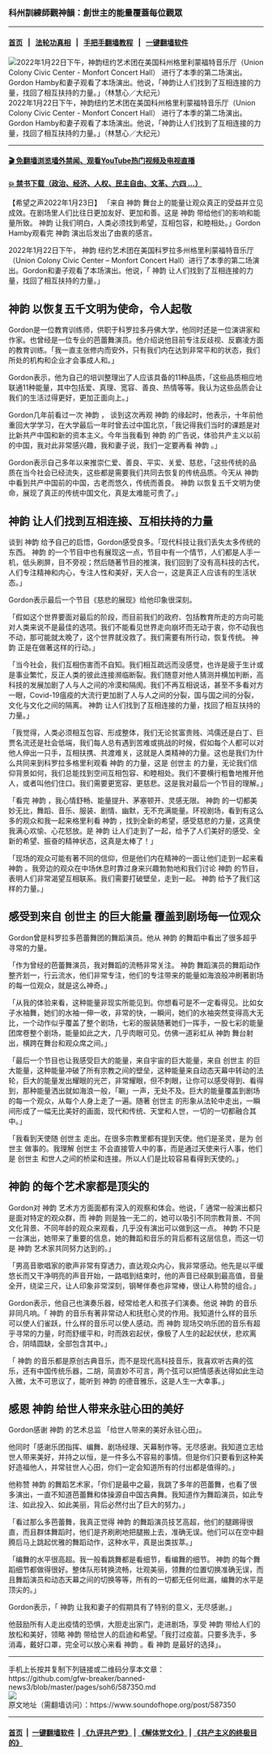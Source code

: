 ### 科州訓練師觀神韻：創世主的能量覆蓋每位觀眾
------------------------

#### [首页](https://github.com/gfw-breaker/banned-news3/blob/master/README.md) &nbsp;&nbsp;|&nbsp;&nbsp; [法轮功真相](https://github.com/begood0513/basic/blob/master/README.md)  &nbsp;&nbsp;|&nbsp;&nbsp; [手把手翻墙教程](https://github.com/gfw-breaker/guides/wiki)  &nbsp;&nbsp;|&nbsp;&nbsp; [一键翻墙软件](https://github.com/gfw-breaker/nogfw/blob/master/README.md)  



<div><img alt="2022年1月22日下午，神韵纽约艺术团在美国科州格里利蒙福特音乐厅（Union Colony Civic Center - Monfort Concert Hall） 进行了本季的第二场演出。Gordon Hamby和妻子观看了本场演出。他说，「神韵让人们找到了互相连接的力量，找回了相互扶持的力量。」（林慧心／大纪元）" src="https://img.soundofhope.org/2022-01/1642992927070.jpg"/>
<br/><figcaption class="caption">
 2022年1月22日下午，神韵纽约艺术团在美国科州格里利蒙福特音乐厅（Union Colony Civic Center - Monfort Concert Hall） 进行了本季的第二场演出。Gordon Hamby和妻子观看了本场演出。他说，「神韵让人们找到了互相连接的力量，找回了相互扶持的力量。」（林慧心／大纪元）
</figcaption></div><hr/>

#### [ 🎬  免翻墙浏览墙外禁闻、观看YouTube热门视频及电视直播](https://github.com/gfw-breaker/HelloWorld)

#### [ 💥  禁书下载（政治、经济、人权、民主自由、文革、六四 ...）](https://github.com/gfw-breaker/books/blob/master/README.md)

<div><div class="Content__Wrapper sc-1bvya0-0 grZQxZ">
 <p class="meta-top">
  <span class="meta">
   【希望之声2022年1月23日】
  </span>
  「来自
  <ok href="/term/16755">
   神韵
  </ok>
  舞台上的能量让观众真正的受益并立见成效。在剧场里人们比往日更加友好、更加和善。这是
  <ok href="/term/16755">
   神韵
  </ok>
  带给他们的影响和能量所致。
  <ok href="/term/16755">
   神韵
  </ok>
  让我们明白，人类必须找到希望，互相包容，和睦相处。」Gordon Hamby观看完
  <ok href="/term/16755">
   神韵
  </ok>
  演出后发出了由衷的感言。
 </p>
 <p>
  2022年1月22日下午，
  <ok href="/term/16755">
   神韵
  </ok>
  纽约艺术团在美国科罗拉多州格里利蒙福特音乐厅（Union Colony Civic Center – Monfort Concert Hall）进行了本季的第二场演出。Gordon和妻子观看了本场演出。他说，「
  <ok href="/term/16755">
   神韵
  </ok>
  让人们找到了互相连接的力量，找回了相互扶持的力量。」
 </p>
 <h2>
  <ok href="/term/16755">
   神韵
  </ok>
  以恢复五千文明为使命，令人起敬
 </h2>
 <p>
  Gordon是一位教育训练师，供职于科罗拉多丹佛大学，他同时还是一位演讲家和作家。也曾经是一位专业的芭蕾舞演员。他介绍说他目前专注反歧视、反霸凌方面的教育训练。「我一直主张修内而安外，只有我们内在达到非常平和的状态，我们所处的机构和企业才会事成人和。」
 </p>
 <p>
  Gordon表示，他为自己的培训整理出了人应该具备的11种品质，「这些品质相应地联通11种能量，其中包括爱、真理、宽容、善良、热情等等。我认为这些品质会让我们的生活过得更好，更加正面向上。」
 </p>
 <p>
  Gordon几年前看过一次
  <ok href="/term/16755">
   神韵
  </ok>
  ， 谈到这次再观
  <ok href="/term/16755">
   神韵
  </ok>
  的缘起时，他表示，十年前他重回大学学习，在大学最后一年时曾去过中国北京，「我记得我们当时的课题是对比新共产中国和新的资本主义。今年当我看到
  <ok href="/term/16755">
   神韵
  </ok>
  的广告说，体验共产主义以前的中国，我对此非常感兴趣，我和妻子说，我们一定要再看
  <ok href="/term/16755">
   神韵
  </ok>
  。」
 </p>
 <p>
  Gordon表示自己多年以来推崇仁爱、善良、平实、关爱、慈悲，「这些传统的品质在当今社会已经流失，这些都是需要我们共同去恢复的传统品质。今天从
  <ok href="/term/16755">
   神韵
  </ok>
  中看到共产中国前的中国，古老而悠久，传统而善良。
  <ok href="/term/16755">
   神韵
  </ok>
  以恢复五千文明为使命，展现了真正的传统中国文化，真是太难能可贵了。」
 </p>
 <h2>
  <ok href="/term/16755">
   神韵
  </ok>
  让人们找到互相连接、互相扶持的力量
 </h2>
 <p>
  谈到
  <ok href="/term/16755">
   神韵
  </ok>
  给予自己的启悟，Gordon感受良多。「现代科技让我们丢失太多传统的东西。
  <ok href="/term/16755">
   神韵
  </ok>
  的一个节目中也有展现这一点，节目中有一个情节，人们都是人手一机，低头刷屏，目不旁视；然后随著节目的推演，我们回到了没有高科技的古代，人们专注精神和内心，专注人性和美好，天人合一，这是真正人应该有的生活状态。」
 </p>
 <p>
  Gordon表示最后一个节目《慈悲的展现》给他印象很深刻。
 </p>
 <p>
  「假如这个世界要面对最后的阶段，而目前我们的政府、包括教育所走的方向可能对人类来说不是最佳的选项。我们不能看见世界走向崩坏而无动于衷，你不动我也不动，那可能就太晚了，这个世界就没救了。我们需要有所行动，恢复传统。
  <ok href="/term/16755">
   神韵
  </ok>
  正是在做著这样的行动。」
 </p>
 <p>
  「当今社会，我们互相伤害而不自知。我们相互疏远而没感觉，也许是疲于生计或是事业繁忙，反正人类的彼此连接濒临断裂。我们随意对他人猜测并横加判断，高科技的发展加剧了人与人之间的冷漠和隔阂。我们不再互相说话，甚至不多看对方一眼，Covid-19瘟疫的大流行更加剧了人与人之间的分裂，国与国之间的分裂，文化与文化之间的隔离。
  <ok href="/term/16755">
   神韵
  </ok>
  让人们找到了互相连接的力量，找回了相互扶持的力量。」
 </p>
 <p>
  「我觉得，人类必须相互包容、形成整体，我们无论贫富贵贱、鸿儒还是白丁、巨贾名流还是社会低端，我们每人总有遇到苦难或挑战的时候，假如每个人都可以对他人伸出一只手，互相扶携、共渡难关，这就是人类精神的力量。这也是我们为什么共同来到科罗拉多格里利观看
  <ok href="/term/16755">
   神韵
  </ok>
  的力量，这是
  <ok href="/term/2673">
   创世主
  </ok>
  的力量，无论我们信仰背景如何，我们总能找到空间互相包容、和睦相处。我们不要横行粗鲁地推开他人，或者叫他们住口。我们需要更宽容、更慈悲。这是我对最后一个节目的理解。」
 </p>
 <p>
  「看完
  <ok href="/term/16755">
   神韵
  </ok>
  ，我心情舒畅、能量提升、茅塞顿开、灵感无限。
  <ok href="/term/16755">
   神韵
  </ok>
  的一切都美妙无比，舞蹈、音乐、服装、剧情、幽默，无不充满能量。环视剧场，看到有这么多的观众和我一起来格里利看
  <ok href="/term/16755">
   神韵
  </ok>
  ，找到全新的希望，感受慈悲的力量，这真使我满心欢愉、心花怒放。是
  <ok href="/term/16755">
   神韵
  </ok>
  让人们走到了一起，给予了人们美好的感受、全新的希望、振奋的精神状态，这真是太棒了！」
 </p>
 <p>
  「现场的观众可能有著不同的信仰，但是他们内在精神的一面让他们走到一起来看
  <ok href="/term/16755">
   神韵
  </ok>
  。我旁边的观众在中场休息时靠过身来兴趣勃勃地和我们讨论
  <ok href="/term/16755">
   神韵
  </ok>
  的节目，表明人们非常渴望互相联系。我们需要打破壁垒，走到一起。
  <ok href="/term/16755">
   神韵
  </ok>
  给予了我们这样的力量。」
 </p>
 <h2>
  感受到来自
  <ok href="/term/2673">
   创世主
  </ok>
  的巨大能量 覆盖到剧场每一位观众
 </h2>
 <p>
  Gordon曾是科罗拉多芭蕾舞团的舞蹈演员。他从
  <ok href="/term/16755">
   神韵
  </ok>
  的舞蹈中看出了很多超乎寻常的力量。
 </p>
 <p>
  「作为曾经的芭蕾舞演员，我对舞蹈的流畅非常关注。
  <ok href="/term/16755">
   神韵
  </ok>
  舞蹈演员的舞蹈动作整齐划一，行云流水，他们非常专注，他们的专注带来的能量如海浪般冲刷著剧场的每一位观众，就是这么神奇。」
 </p>
 <p>
  「从我的体验来看，这种能量非现实所能见到。你想看可是不一定看得见。比如女子水袖舞，她们的水袖一伸一收，非常的快，一瞬间，她们的水袖突然变得高大无比，一个动作似乎覆盖了整个剧场，七彩的服装随著她们一挥手，一股七彩的能量团席卷整个剧场，能量如此之大，几乎肉眼可见。仿佛一道彩虹从
  <ok href="/term/16755">
   神韵
  </ok>
  舞台射出，横跨在舞台和观众席之间。」
 </p>
 <p>
  「最后一个节目也让我感受巨大的能量，来自宇宙的巨大能量，来自
  <ok href="/term/2673">
   创世主
  </ok>
  的巨大能量，这种能量冲破了所有宗教之间的壁垒，这种能量来自动态天幕中转动的法轮，巨大的能量发出耀眼的光芒，非常耀眼，但不刺眼，让你可以感受得到、看得到，那种能量洒出就如海浪一般，「唰」一声，无处不及。巨大的能量覆盖到剧场的每一个观众，从每个人身上走了一遍。随著
  <ok href="/term/2673">
   创世主
  </ok>
  的形象从法轮中走出，一瞬间形成了一幅无比美好的画面，现代和传统、天堂和人世，一切的一切都融合其中。」
 </p>
 <p>
  「我看到天使随
  <ok href="/term/2673">
   创世主
  </ok>
  走出。在很多宗教里都有提到天使。他们是圣灵，是为
  <ok href="/term/2673">
   创世主
  </ok>
  做事的。我理解
  <ok href="/term/2673">
   创世主
  </ok>
  不会直接管人中的事，而是通过天使来行人事，他们是
  <ok href="/term/2673">
   创世主
  </ok>
  和世人之间的桥梁和连接。所以人们是比较容易看得到天使的。」
 </p>
 <h2>
  <ok href="/term/16755">
   神韵
  </ok>
  的每个艺术家都是顶尖的
 </h2>
 <p>
  Gordon对
  <ok href="/term/16755">
   神韵
  </ok>
  艺术方方面面都有深入的观察和体会。他说，「 通常一般演出都只是面对特定的观众群，而
  <ok href="/term/16755">
   神韵
  </ok>
  则是独一无二的，她可以吸引不同宗教背景、不同文化背景、不同年龄的观众来观看，几乎没有演出可以做到这一点。
  <ok href="/term/16755">
   神韵
  </ok>
  不只是一台演出，她带来了重要的信息，她的舞蹈和音乐的背后都有这层信息，而这一切是
  <ok href="/term/16755">
   神韵
  </ok>
  艺术家共同努力达到的。」
 </p>
 <p>
  「男高音歌唱家的歌声非常有穿透力，直达观众内心，我非常感动。他先是以平缓悠长而又干净明亮的声音开始，一路唱到结束时，他的声音已经飙到最高值，音量全开，绕梁三尺，让人印象非常深刻，钢琴伴奏也非常棒，很让人称赞的组合。」
 </p>
 <p>
  Gordon表示，他自己也演奏乐器，经常给老人和孩子们演奏。他说
  <ok href="/term/16755">
   神韵
  </ok>
  的音乐非同凡响。「
  <ok href="/term/16755">
   神韵
  </ok>
  的音乐有著非常动人和抚慰心灵的作用。我知道什么样的音乐可以使人们雀跃，什么样的音乐可以使人感动。而
  <ok href="/term/16755">
   神韵
  </ok>
  现场交响乐团的音乐有超乎寻常的力量，时而舒缓平和，时而跌宕起伏，像极了人生的起起伏伏，悲欢离合，阴晴圆缺，全部包含其中。」
 </p>
 <p>
  「
  <ok href="/term/16755">
   神韵
  </ok>
  的音乐都是原创古典音乐，而不是现代高科技音乐，我喜欢听古典的弦乐，还有中国传统乐器，二胡，简直妙不可言，两个弦可以把情感表达得如此生动入微，太不可思议了，能听到
  <ok href="/term/16755">
   神韵
  </ok>
  的德音雅乐，这是人生一大幸事。」
 </p>
 <h2>
  感恩
  <ok href="/term/16755">
   神韵
  </ok>
  给世人带来永驻心田的美好
 </h2>
 <p>
  Gordon感谢
  <ok href="/term/16755">
   神韵
  </ok>
  的艺术总监 「给世人带来的美好永驻心田」。
 </p>
 <p>
  他同时「感谢乐团指挥、编舞、剧场经理、天幕制作等。无尽感谢。我知道立志给世人带来美好，并持之以恒，是一件多么不容易的事情。但是你们只要看到这种美好造福他人，并常驻世人心田，你们一定会知道所有的付出都是值得的。」
 </p>
 <p>
  他称赞
  <ok href="/term/16755">
   神韵
  </ok>
  的舞蹈艺术家，「你们是最中之最，我跳了多年的芭蕾舞，也看了很多演出，一直不知道芭蕾舞和体操源自中国古典舞。我知道作为舞蹈演员，如此专注、如此投入、如此美丽，背后必然付出了巨大的努力。」
 </p>
 <p>
  「看过那么多芭蕾舞，我真正觉得
  <ok href="/term/16755">
   神韵
  </ok>
  的舞蹈演员技艺高超，他们的腿踢得很直，而且群体舞蹈时，他们是齐刷刷地把腿搬上去，准确无误。他们可以在空中翻腾后马上跳起优雅的舞蹈动作，这种水平，真是出类拔萃。」
 </p>
 <p>
  「编舞的水平很高超。我一般看跳舞都是看细节，看编舞的细节。
  <ok href="/term/16755">
   神韵
  </ok>
  的每个舞蹈细节都做得很好。整体队形转换流畅，壮观美丽，领舞的位置切换准确无误，而且舞蹈演员和动态天幕之间的切换等等，所有的一切都无任何纰漏，编舞的水平是顶尖的。」
 </p>
 <p>
  Gordon表示，「
  <ok href="/term/16755">
   神韵
  </ok>
  让我和妻子的假期具有了特别的意义，无尽感谢。」
 </p>
 <p>
  他鼓励所有人走出疫情的恐惧，大胆走出家门，走进剧场，享受
  <ok href="/term/16755">
   神韵
  </ok>
  带给人们的放松和美好，领略
  <ok href="/term/16755">
   神韵
  </ok>
  带给世人的启迪和希望。「我打过疫苗。只要多洗手，多消毒，戴好口罩，完全可以放心来看
  <ok href="/term/16755">
   神韵
  </ok>
  。看
  <ok href="/term/16755">
   神韵
  </ok>
  是最好的选择」。
 </p>
</div>
</div>
<hr/>
手机上长按并复制下列链接或二维码分享本文章：<br/>
https://github.com/gfw-breaker/banned-news3/blob/master/pages/soh6/587350.md <br/>
<a href='https://github.com/gfw-breaker/banned-news3/blob/master/pages/soh6/587350.md'><img src='https://github.com/gfw-breaker/banned-news3/blob/master/pages/soh6/587350.md.png'/></a> <br/>
原文地址（需翻墙访问）：https://www.soundofhope.org/post/587350


------------------------
#### [首页](https://github.com/gfw-breaker/banned-news3/blob/master/README.md) &nbsp;|&nbsp; [一键翻墙软件](https://github.com/gfw-breaker/nogfw/blob/master/README.md) &nbsp;| [《九评共产党》](https://github.com/gfw-breaker/9ping.md/blob/master/README.md#九评之一评共产党是什么) | [《解体党文化》](https://github.com/gfw-breaker/jtdwh.md/blob/master/README.md) | [《共产主义的终极目的》](https://github.com/gfw-breaker/gczydzjmd.md/blob/master/README.md)


<img src='http://gfw-breaker.win/banned-news3/pages/soh6/587350.md' width='0px' height='0px'/>